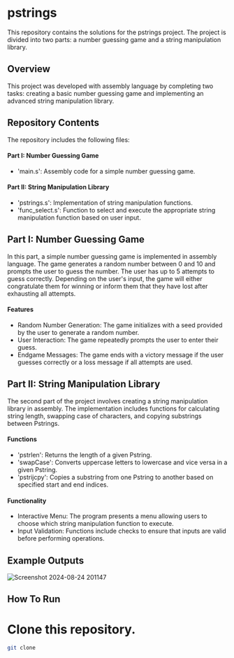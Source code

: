 # pstrings
This repository contains the solutions for the pstrings project. The project is divided into two parts: a number guessing game and a string manipulation library.

## Overview
This project was developed with assembly language by completing two tasks: creating a basic number guessing game and implementing an advanced string manipulation library.
## Repository Contents
The repository includes the following files:
#### Part I: Number Guessing Game
* 'main.s': Assembly code for a simple number guessing game.
#### Part II: String Manipulation Library
* 'pstrings.s': Implementation of string manipulation functions.
* 'func_select.s': Function to select and execute the appropriate string manipulation function based on user input.

## Part I: Number Guessing Game
In this part, a simple number guessing game is implemented in assembly language. The game generates a random number between 0 and 10 and prompts the user to guess the number. The user has up to 5 attempts to guess correctly. Depending on the user's input, the game will either congratulate them for winning or inform them that they have lost after exhausting all attempts.
#### Features
* Random Number Generation: The game initializes with a seed provided by the user to generate a random number.
* User Interaction: The game repeatedly prompts the user to enter their guess.
* Endgame Messages: The game ends with a victory message if the user guesses correctly or a loss message if all attempts are used.
## Part II: String Manipulation Library
The second part of the project involves creating a string manipulation library in assembly. The implementation includes functions for calculating string length, swapping case of characters, and copying substrings between Pstrings.
#### Functions
* 'pstrlen': Returns the length of a given Pstring.
* 'swapCase': Converts uppercase letters to lowercase and vice versa in a given Pstring.
* 'pstrijcpy': Copies a substring from one Pstring to another based on specified start and end indices.
#### Functionality
* Interactive Menu: The program presents a menu allowing users to choose which string manipulation function to execute.
* Input Validation: Functions include checks to ensure that inputs are valid before performing operations.
 ## Example Outputs
 ![Screenshot 2024-08-24 201147](https://github.com/user-attachments/assets/d9744d1f-f98b-4307-b288-a4e3be4cd14f)

## How To Run
# Clone this repository.
```bash
git clone 







